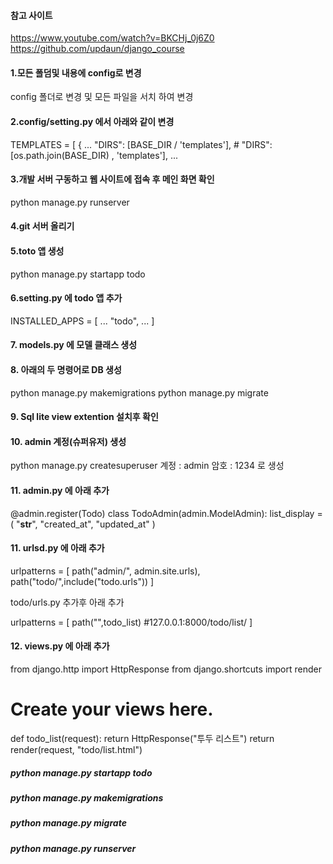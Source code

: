 #### 참고 사이트

https://www.youtube.com/watch?v=BKCHj_0j6Z0
https://github.com/updaun/django_course

#### 1.모든 폴덤및 내용에 config로 변경

config 폴더로 변경 및 모든 파일을 서치 하여 변경

#### 2.config/setting.py 에서 아래와 같이 변경

TEMPLATES = [
{
...
"DIRS": [BASE_DIR / 'templates'], # "DIRS": [os.path.join(BASE_DIR) , 'templates'],
...

#### 3.개발 서버 구동하고 웹 사이트에 접속 후 메인 화면 확인

python manage.py runserver

#### 4.git 서버 올리기

#### 5.toto 앱 생성

python manage.py startapp todo

#### 6.setting.py 에 todo 앱 추가

INSTALLED_APPS = [
...
"todo",
...
]

#### 7. models.py 에 모델 클래스 생성

#### 8. 아래의 두 명령어로 DB 생성

python manage.py makemigrations
python manage.py migrate

#### 9. Sql lite view extention 설치후 확인

#### 10. admin 계정(슈퍼유저) 생성

python manage.py createsuperuser
계정 : admin
암호 : 1234 로 생성

#### 11. admin.py 에 아래 추가

@admin.register(Todo)
class TodoAdmin(admin.ModelAdmin):
list_display = (
"**str**",
"created_at",
"updated_at"
)

#### 11. urlsd.py 에 아래 추가

urlpatterns = [
path("admin/", admin.site.urls),
path("todo/",include("todo.urls"))
]

todo/urls.py 추가후 아래 추가

urlpatterns = [
path("",todo_list) #127.0.0.1:8000/todo/list/
]

#### 12. views.py 에 아래 추가

from django.http import HttpResponse
from django.shortcuts import render

# Create your views here.

def todo_list(request):
return HttpResponse("투두 리스트")
return render(request, "todo/list.html")

##### python manage.py startapp todo

##### python manage.py makemigrations

##### python manage.py migrate

##### python manage.py runserver
